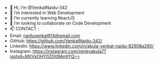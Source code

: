 - 👋 Hi, I’m @VenkatNaidu-342
- 👀 I’m interested in Web Development
- 🌱 I’m currently learning ReactJS
- 💞️ I’m looking to collaborate on Code Development
- 📫 CONTACT :
- Email: naiduvenkat914@gmail.com
- GitHub: https://github.com/VenkatNaidu-342/
- Linkedin: https://www.linkedin.com/in/akula-venkat-naidu-82908a260/
- Instagram: https://instagram.com/venkyakula7?igshid=MXVsOHY0ZGl0MmtlYQ==

<!---
VenkatNaidu-342/VenkatNaidu-342 is a ✨ special ✨ repository because its `README.md` (this file) appears on your GitHub profile.
You can click the Preview link to take a look at your changes.
--->

